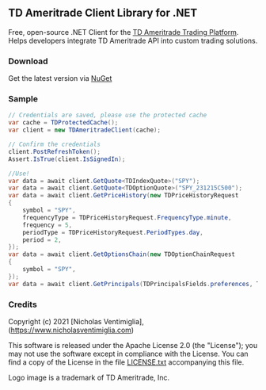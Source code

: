 ## TD Ameritrade Client Library for .NET

Free, open-source .NET Client for the [TD Ameritrade Trading Platform](https://www.tdameritrade.com/api.page).
Helps developers integrate TD Ameritrade API into custom trading solutions.

### Download

Get the latest version via [NuGet](https://www.nuget.org/packages/TDAmeritrade.DotNetCore/)

### Sample

```csharp
// Credentials are saved, please use the protected cache
var cache = TDProtectedCache();
var client = new TDAmeritradeClient(cache);

// Confirm the credentials
client.PostRefreshToken();
Assert.IsTrue(client.IsSignedIn);

//Use!
var data = await client.GetQuote<TDIndexQuote>("SPY");
var data = await client.GetQuote<TDOptionQuote>("SPY_231215C500");
var data = await client.GetPriceHistory(new TDPriceHistoryRequest
{
    symbol = "SPY",
    frequencyType = TDPriceHistoryRequest.FrequencyType.minute,
    frequency = 5,
    periodType = TDPriceHistoryRequest.PeriodTypes.day,
    period = 2,
});
var data = await client.GetOptionsChain(new TDOptionChainRequest
{
    symbol = "SPY",
});
var data = await client.GetPrincipals(TDPrincipalsFields.preferences, TDPrincipalsFields.streamerConnectionInfo, TDPrincipalsFields.streamerSubscriptionKeys);
```


### Credits

Copyright (c) 2021 [Nicholas Ventimiglia], (https://www.nicholasventimiglia.com)

This software is released under the Apache License 2.0 (the "License"); you may not use the software
except in compliance with the License. You can find a copy of the License in the file
[LICENSE.txt](https://raw.github.com/kriasoft/tdameritrade/master/LICENSE.txt) accompanying this file. 

Logo image is a trademark of TD Ameritrade, Inc.
